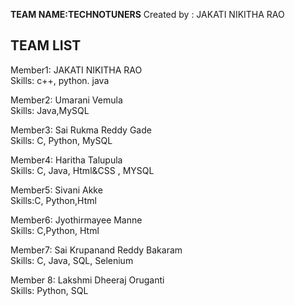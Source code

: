 **TEAM NAME:TECHNOTUNERS**                                                                                                                                                    Created by : JAKATI NIKITHA RAO

TEAM LIST
------------------------------------------------
Member1:
JAKATI NIKITHA RAO</br>
Skills: c++, python. java 

Member2: 
Umarani Vemula </br>
Skills: Java,MySQL

Member3:
Sai Rukma Reddy Gade </br>
Skills: C, Python, MySQL

Member4:
Haritha Talupula </br>
Skills: C, Java, Html&CSS , MYSQL

Member5:
Sivani Akke </br>
Skills:C, Python,Html

Member6:
Jyothirmayee Manne </br>
Skills: C,Python, Html

Member7:
Sai Krupanand Reddy Bakaram </br>
Skills: C, Java, SQL, Selenium

Member 8:
Lakshmi Dheeraj Oruganti </br>
Skills: Python, SQL
